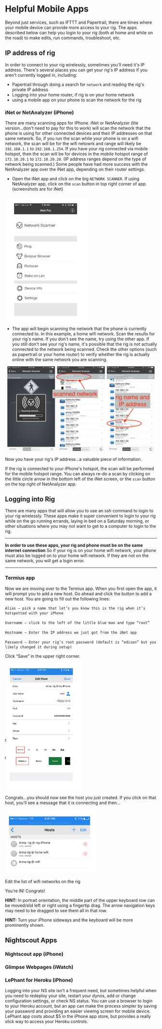 # Helpful Mobile Apps

Beyond just services, such as IFTTT and Papertrail, there are times where your mobile device can provide more access to your rig.  The apps described below can help you login to your rig (both at home and while on the road) to make edits, run commands, troubleshoot, etc.

## IP address of rig

In order to connect to your rig wirelessly, sometimes you'll need it's IP address.  There's several places you can get your rig's IP address if you aren't currently logged in, including:

* Papertrail through doing a search for `network` and reading the rig's private IP address
* Logging into your home router, if rig is on your home network
* using a mobile app on your phone to scan the network for the rig

### iNet or NetAnalyzer (iPhone)

There are many scanning apps for iPhone.  iNet or NetAnalyzer (lite version...don't need to pay for this to work) will scan the network that the phone is using for other connected devices and their IP addresses on that same network.  So, if you run the scan while your phone is on a wifi network, the scan will be for the wifi netowrk and range will likely be `192.168.1.1` to `192.168.1.254`.  If you have your rig connected via mobile hotspot, then the scan will be for devices in the mobile hotspot range of `172.10.20.1` to `172.10.20.20`. (IP address ranges depend on the type of network being scanned.)  Some people have had more success with the NetAnalyzer app over the iNet app, depending on their router settings.

* Open the iNet app and click on the big `NETWORK SCANNER`.  If using NetAnalyzer app, click on the `scan` button in top right corner of app. (screenshots are for iNet)

![Network scanner app](../Images/network_scanner.png)

* The app will begin scanning the network that the phone is currently connected to.  In this example, a home wifi network.  Scan the results for your rig's name.  If you don't see the name, try using the other app.  If you still don't see your rig's name, it's possible that the rig is not actually connected to the network being scanned.  Check the other options (such as papertrail or your home router) to verify whether the rig is actually online with the same network you are scanning.

![Network scanner app](../Images/wifi-scan.jpg)

Now you have your rig's IP address...a valuable piece of information.

If the rig is connected to your iPhone's hotspot, the scan will be performed for the mobile hotspot range.  You can always re-do a scan by clicking on the little circle arrow in the bottom left of the iNet screen, or the `scan` button on the top right of NetAnalyzer app.


## Logging into Rig

There are many apps that will allow you to use an ssh command to login to your rig wirelessly.  These apps make it super convenient to login to your rig while on the go running errands, laying in bed on a Saturday morning, or other situations where you may not want to get to a computer to login to the rig.

**************
**In order to use these apps, your rig and phone must be on the same internet connection**  So if your rig is on your home wifi network, your phone must also be logged on to your home wifi network.  If they are not on the same network, you will get a login error.   
*************

### Termius app

Now we are moving over to the Termius app.  When you first open the app, it will prompt you to add a new host.  Go ahead and click the button to add a new host.  You are going to fill out the following lines:
```
Alias – pick a name that let’s you know this is the rig when it’s hotspotted with your iPhone

Username – click to the left of the little blue man and type “root”

Hostname – Enter the IP address we just got from the iNet app

Password – Enter your rig’s root password (default is “edison” but you likely changed it during setup)
```

Click “Save” in the upper right corner.

![Termius adding new hosts](../Images/Terminus_add_new_host.png)

Congrats…you should now see the host you just created.  If you click on that host, you’ll see a message that it is connecting and then…

![Termius with hosts showing](../Images/Terminus_with_hosts.png)

 Edit the list of wifi networks on the rig 

You’re IN!  Congrats!  

**HINT:** In portrait orientation, the middle part of the upper keyboard row can be moved/slid left or right using a fingertip drag.  The arrow navigation keys may need to be dragged to see them all in that row.

**HINT:**  Turn your iPhone sideways and the keyboard will be more prominently shown.

## Nightscout Apps

### Nightscout app (iPhone)

### Glimpse Webpages (iWatch)

### LePhant for Heroku (iPhone)

Logging into your NS site isn't a frequent need, but sometimes helpful when you need to redeploy your site, restart your dynos, add or change configuration settings, or check NS status.  You can use a browser to login to your Heroku account, but an app can make the process simpler by saving your password and providing an easier viewing screen for mobile device. LePhant app costs about $5 in the iPhone app store, but provides a really slick way to access your Heroku controls.
